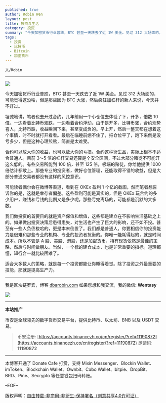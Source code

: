 ```yaml
---
published: true
author: Robin Wen
layout: post
title: 投资与生活
category: 投资
summary: "今天加密货币行业普跌，BTC 甚至一天跌去了近 1W 美金。见过 312 大场面的，可能觉得这没啥，但是那些因为 BTC 大涨，然后疯狂加杠杆的新人来说，今天并不好过。我们做投资的首要目的就是资产保值和增值，这些都是建立在不影响生活基础之上的。如果做出投资决策后患得患失，对生活也产生了巨大的影响，还不如不投。甚至有一些人负债梭哈的，更是本末倒置了。我们都是普通人，你要相信你的投资能力是很难和那些专业的机构、专业的投资者抗衡的。你唯一能耗得起的，就是时间成本。所以不管是 A 股、美股、港股，还是加密货币，持有现货依然是最佳的策略，然后与时间做朋友。当然，一个标的建仓成本，也是非常重要的指标。道理都懂，知行合一就比较困难了。适合大多数人的策略，就是每一个投资都能让你睡得着觉。除了投资之外最重要的技能，那就是提高生产力。"
tags:
  - 投资
  - 比特币
  - Bitcoin
  - 加密货币
---
```


`文/Robin`

***

![](https://cdn.dbarobin.com/2lyr8e5.png)

今天加密货币行业普跌，BTC 甚至一天跌去了近 1W 美金。见过 312 大场面的，可能觉得这没啥，但是那些因为 BTC 大涨，然后疯狂加杠杆的新人来说，今天并不好过。

坦诚地讲，笔者也去开过合约，几年前用一个小仓位去体验了下，开多，倍数 10 倍。一边看着比特币涨跌，一边看着合约浮动，由于是开多，比特币涨，合约涨势喜人，比特币跌，收益瞬间下来，甚至变成负的。早上开，然后一整天都在想着这个事情，时不时就打开看看。最后在临睡前绷不住了，把仓位平了，跑下来倒是没亏多少，但是这种心理煎熬，简直是太难受。

合约可以放大你的收益，也可以放大你的亏损。合约这种衍生品，实际上根本不适合普通人。目前 3～5 倍的杠杆交易还算是个安全区间，不过大部分赌徒不可能开这么低的。有些交易所能到 100 倍，甚至 125 倍，极端的赌徒，你给他提供 1000 倍估计都敢上。那些专业的投资者，做好仓位管理，还能取得不错的收益，但是大部分普通交易者都没有这样的风控意识。

可能读者偶尔会在微博等渠道，看到在 OKEx 盈利 1 个亿的截图，然而笔者想告诉你的是，这就是幸存者偏差。这些盈利可能是真实的，但是 OKEx 玩合约的多少用户，赚钱和亏钱的比例又是多少呢。那些亏完离场的，可能都是沉默的大多数。

我们做投资的首要目的就是资产保值和增值，这些都是建立在不影响生活基础之上的。如果做出投资决策后患得患失，对生活也产生了巨大的影响，还不如不投。甚至有一些人负债梭哈的，更是本末倒置了。我们都是普通人，你要相信你的投资能力是很难和那些专业的机构、专业的投资者抗衡的。你唯一能耗得起的，就是时间成本。所以不管是 A 股、美股、港股，还是加密货币，持有现货依然是最佳的策略，然后与时间做朋友。当然，一个标的建仓成本，也是非常重要的指标。道理都懂，知行合一就比较困难了。

适合大多数人的策略，就是每一个投资都能让你睡得着觉。除了投资之外最重要的技能，那就是提高生产力。

***

我是区块链罗宾，博客 [dbarobin.com](https://dbarobin.com/)
如果您想和我交流，我的微信: **Wentasy**

![](https://cdn.dbarobin.com/v4yywe2.png)

***

**本站推广**

币安是全球领先的数字货币交易平台，提供比特币、以太坊、BNB 以及 USDT 交易。

> 币安注册: [https://accounts.binancezh.co/cn/register/?ref=11190872](https://accounts.binancezh.co/cn/register/?ref=11190872)
> 邀请码: **11190872**

***

本博客开通了 Donate Cafe 打赏，支持 Mixin Messenger、Blockin Wallet、imToken、Blockchain Wallet、Ownbit、Cobo Wallet、bitpie、DropBit、BRD、Pine、Secrypto 等任意钱包扫码转账。

<center>
    <div class="--donate-button"
         data-button-id="f8b9df0d-af9a-460d-8258-d3f435445075"
    ></div>
</center>

–EOF–

版权声明：[自由转载-非商用-非衍生-保持署名（创意共享4.0许可证）](http://creativecommons.org/licenses/by-nc-nd/4.0/deed.zh)